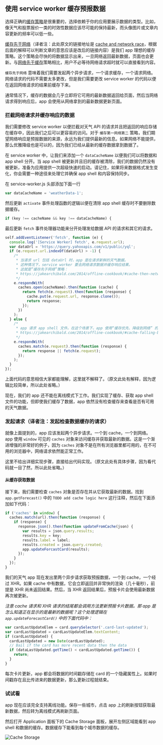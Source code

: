 ## 使用 service worker 缓存预报数据

选择正确的[缓存策略](https://jakearchibald.com/2014/offline-cookbook/)是很重要的，选择依赖于你的应用要展示数据的类型。比如，像天气和股票报价一类的时效性数据应该尽可能的保持最新，而头像图片或文章内容更新的频率可以低一些。

[缓存先于网络](https://jakearchibald.com/2014/offline-cookbook/#cache-then-network)（译者注：此处原文的链接地址是 [cache and network race](https://jakearchibald.com/2014/offline-cookbook/#cache-network-race)，根据后面的解释可以判断文章的意思应该是改后的链接内容）是我们 app 理想的缓存策略。这个策略会尽快的将数据显示出来，一旦网络返回最新数据，页面也会更新。与[网络先于缓存](https://jakearchibald.com/2014/offline-cookbook/#network-falling-back-to-cache)策略相比，用户不必等待网络请求超时就可以直接看到内容。

`缓存先于网络` 意味着我们需要发起两个异步请求，一个请求缓存，一个请求网络。网络请求的代码不需要太多更改，但是我们需要更改 service worker 的代码以便在返回网络请求的结果前缓存下来。

通常情况下，缓存的数据会几乎立即将它可用的最新数据返回给页面，然后当网络请求得到响应后，app 会使用从网络拿到的最新数据更新页面。

### 拦截网络请求并缓存响应的数据

我们需要修改 service worker 以便拦截对天气 API 的请求并且把返回的响应存储在缓存中，因此我们之后可以更容易的访问。对于 `缓存第一网络第二` 策略，我们期望网络响应是预报数据的来源，永远为我们提供最新的信息。如果网络不能提供，那么优雅降级也是可以的，因为我们已经从最新的缓存数据拿到数据了。

在 service worker 中，让我们来添加一个 `dataCacheName` 以便我们可以将数据和 app shell 分开。当 app shell 被更新并且旧的缓存被清除，我们的数据仍然没有被更新，准备为应用提供一次超级快速的启动。请记住，如果将来数据格式发生变化，你会需要一种途径来处理它并确保 app shell 和内容保持同步。

在 service-worker.js 头部添加下面一行

```js
var dataCacheName = 'weatherData-1';
```

然后更新 `activate` 事件处理函数的逻辑以便在清除 app shell 缓存时不要删除数据缓存。

```js
if (key !== cacheName && key !== dataCacheName) {
```

最后更新 `fetch` 事件处理器功能来分开处理发给数据 API 的请求和其它的请求。

```js
self.addEventListener('fetch', function (e) {
  console.log('[Service Worker] fetch', e.request.url);
  var dataUrl = 'https://query.yahooapis.com/v1/public/yql';
  if (e.request.url.indexOf(dataUrl) > -1) {
    /*
     * 当请求 url 包括 dataUrl 时，app 是在请求新鲜的天气数据。
     * 这种情况下，service worker 要去网络请求数据并缓存响应结果。
     * 这就是”缓存先于网络”策略：
     * https://jakearchibald.com/2014/offline-cookbook/#cache-then-network
     */
    e.respondWith(
      caches.open(cacheName).then(function (cache) {
        return fetch(e.request).then(function (response) {
          cache.put(e.request.url, response.clone());
          return response;
        });
      })
    );
  } else {
    /*
     * app 请求 app shell 文件。在这个场景下，app 使用“缓存优先、降级到网络” 的离线策略：
     * https://jakearchibald.com/2014/offline-cookbook/#cache-falling-back-to-network
     */
    e.respondWith(
      caches.match(e.request).then(function (response) {
        return response || fetch(e.request);
      });
    );
  }
});
```

上面代码的意思相信大家都能理解，这里就不解释了。（原文此处有解释，因为逻辑比较简单，所以此处省略。）

现在，我们的 app 还不能在离线模式下工作。我们实现了缓存、获取 app shell 文件的功能，但即使我们缓存了数据，app 依然没有检查缓存来查看是否有可用的天气数据。

### 发起请求（译者注：发起检查数据缓存的请求）

就像上面提到的，app 应该发起两个异步请求。一个到 cache，一个到网络。app 使用 `window` 可见的 `caches` 对象来访问缓存并获取最新的数据。这是一个渐进增强的非常好的例子，因为 `caches` 对象不是在所有浏览器里都可用的，在不可用的浏览器中，网络请求依然能正常工作。

这里不给出详细实现步骤，直接给出代码实现。（原文此处有具体步骤，因为看代码就一目了然，所以此处省略。）

#### 从缓存获取数据

接下来，我们需要检查 `caches` 对象是否存在并从它获取最新的数据。找到 `app.getForecast()` 中的 `TODO add cache logic here` 这行注释，然后在下面添加如下代码：

```js
if ('caches' in window) {
  caches.match(url).then(function (response) {
    if (response) {
      response.json().then(function updateFromCache(json) {
        var results = json.query.results;
        results.key = key;
        results.label = label;
        results.created = json.query.created;
        app.updateForcastCard(results);
      });
    }
  });
}
```

我们的天气 app 现在发出里两个异步请求获取预报数据，一个到 cache，一个经过 XHR。如果 cache 中有数据，它会立即返回并非常快的渲染（几十毫秒），前提是 XHR 尚未返回结果。然后，当 XHR 返回结果后，预报卡片会使用最新数据再次被更新。

*注意 cache 请求和 XHR 请求的结尾都会调用方法更新预报卡片数据。那 app 是怎么知道正在显示的是最新的数据呢？这个处理逻辑在 `app.updateForecastCard()` 中的下面代码中：*

```js
var cardLastUpdateElem = card.querySelector('.card-last-updated');
var cardLastUpdated = cardLastUpdateElem.textContent;
if (cardLastUpdated) {
  cardLastUpdated = new Date(cardLastUpdated);
  // Bail if the card has more recent data then the data
  if (dataLastUpdated.getTime() < cardLastUpdated.getTime()) {
    return;
  }
}
```

每次卡片更新，app 都会将数据的时间戳存储在 card 的一个隐藏属性上。如果时间戳存在且比传进来的数据更新，那么更新过程就结束。

### 试试看

app 现在应该完全支持离线功能。保存一些城市，点击 app 上的刷新按钮获取最新数据，然后转为离线模式再刷新页面。

然后打开 Application 面板下的 Cache Storage 面板，展开左侧区域能看到 app shell 和数据的缓存。数据缓存下能看到每个城市数据的缓存。

![Cache Storage](https://codelabs.developers.google.com/codelabs/your-first-pwapp/img/cf095c2153306fa7.png)
